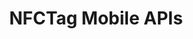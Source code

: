 ---
title: NFCTag Mobile APIs
description: These are the currently available NFCTag APIs. 
layout: list-apis.html
automenu:
  items:
    - title: Related Pages
      items:
        - title: Back to Decoders Page
          url: ../toc_decoders
        - title: Back to Main API Page
          url: ../../../api
        - title: Compatibility Matrix
          url: ../../../guide/compatibility
        - title: Migration Guides
          url: ../../../guide
    - title: RhoElements 2.x Decoder APIs
      items:
        - title: NFCTag
          url: ..//rhoelements/toc_nfc.md/rhodesapi/NFCTag-api
        - title: NFCTagTechnology_IsoDep
          url: ..//rhoelements/toc_nfc.md/rhodesapi/NFCTagTechnology_IsoDep-api
        - title: NFCTagTechnology_MifareClassic
          url: ..//rhoelements/toc_nfc.md/rhodesapi/NFCTagTechnology_MifareClassic-api
        - title: NFCTagTechnology_MifareUltralight
          url: ..//rhoelements/toc_nfc.md/rhodesapi/NFCTagTechnology_MifareUltralight-api
        - title: NFCTagTechnology_Ndef
          url: ..//rhoelements/toc_nfc.md/rhodesapi/NFCTagTechnology_Ndef-api
        - title: NFCTagTechnology_NdefFormatable
          url: ..//rhoelements/toc_nfc.md/rhodesapi/NFCTagTechnology_NdefFormatable-api
        - title: NFCTagTechnology_NfcA
          url: ..//rhoelements/toc_nfc.md/rhodesapi/NFCTagTechnology_NfcA-api
        - title: NFCTagTechnology_NfcB
          url: ..//rhoelements/toc_nfc.md/rhodesapi/NFCTagTechnology_NfcB-api
        - title: NFCTagTechnology_NfcF
          url: ..//rhoelements/toc_nfc.md/rhodesapi/NFCTagTechnology_NfcF-api
        - title: NFCTagTechnology_NfcV
          url: ..//rhoelements/toc_nfc.md/rhodesapi/NFCTagTechnology_NfcV-api
        - title: NFCTagTechnology
          url: ..//rhoelements/toc_nfc.md/rhodesapi/NFCTagTechnology-api
---